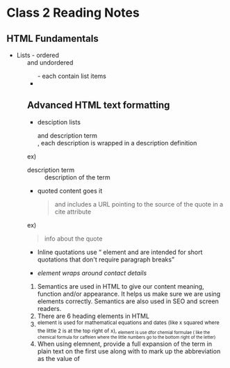# Class 2 Reading Notes

## HTML Fundamentals

- Lists - ordered <ol> and undordered <ul> - each contain list items <li>

## Advanced HTML text formatting

- desciption lists <dl> and description term <dt>, each description is wrapped in a description definition <dd>

ex)
<dl>
    <dt>description term</dt>
    <dd>description of the term</dd>
</dl>

- quoted content goes it <blockquote> and includes a URL pointing to the source of the quote in a cite attribute

ex)
<blockquote
    cite="URL">
    <p> info about the quote</p>
</blockquote>

- Inline quotations use <q> element and are intended for short quotations that don't require paragraph breaks 

- <address> element wraps around contact details

1. Semantics are used in HTML to give our content meaning, function and/or appearance. It helps us make sure we are using elements correctly. Semantics are also used in SEO and screen readers.
2. There are 6 heading elements in HTML
3. <sup> element is used for mathematical equations and dates (like x squared where the little 2 is at the top right of x), <sub> element is use dfor chemial formulae ( like the chemical formula for caffeien where the little numbers go to the bottom right of the letter)
4. When using <abbr> elemnent, provide a full expansion of the term in plain text on the first use along with <abbr> to mark up the abbreviation as the value of <title> attribute.
ex)
<p>
  We use <abbr>HTML</abbr>, Hypertext Markup Language, to structure our web
  documents.
</p>

<p>
  I think <abbr title="Reverend">Rev.</abbr> Green did it in the kitchen with
  the chainsaw.
</p>
<a href="https://developer.mozilla.org/en-US/docs/Learn/HTML/Introduction_to_HTML/Advanced_text_formatting">source for this example</a>

## CSS

1. CSS can be applied to HTML via external stylesheets, internal stylesheets or inline styling. External stylesheets is CSS contained in a separate file with a .css extension and linked into the <head> element of the HTML code. Internal stylesheet is inside the HTML document placed inside <style> element within <head> of HTML. Inline styles effect a single HTML element contained within a style attribute.

2. Avoid inline styling because it is the least efficient form of CSS styling. It can require multiple edits within a single web page to make changes and it mixes CSS with HTML making it more difficult to read and understand. 

3. h2 {} is the selector.  CSS is declaring that the font color of the h2 elementis black and there is a space around the h2 element of 5px; the components of the CSS styling are color and background-color.

## JS

- operator is a math symbol that produces a result based on 2 values or variables (=== returns a boolean)(!, !== means not, does not equal)

- conditionals - code structures to test if an expression returns true or not (if...else statements)

- functions - package functionality that you want to reuse. (let..arlert); usually followed by a parentheses; take arguments (bits of data needed to do the job that go inside the parentheses and separated by commas if there is more than one) - alert() function makes a pop-up box appear in browser but it needs a string as the argument to tell the function what message to display. 

1. Text enclosed within quote marks creates a "string"
2. 4 types of JS operators include:

- strict equality (===) which performs a test to see if 2 values are equal and returns a boolean (true or false) statement. 
- does-not-equal (!=) which returns the logically opposite value and tests whether two values are *not* equal. 
- assignment (=) which assigns a value to a variable 
- addition (+) which adds two numbrs or combines two strings.

3. Functions can be used in an event wherein the user interacts with the website by entering in their age on an age restricted website. For example, if you but be over 21 to enter a cannabis website, the function will ask the user to enter their age, if they answer under 21, the alert will return something like "sorry you cannot enter"

## JS Conditionals

1. An if statement checks a CONDITION and if it evaluates to TRUE, then the code block will execute.

2. The use of else...if statements is that it is a way to add on extra choices or outcomes to the if...else statement.

3. List 3 different types of comparison operators.
- === and !== (equal and not equal to)
- < and > (less than or greater than)
- <= and >= (less than or equal to and greater than or equal to)

4.  && operator means AND; it allows to chain together 2+  expressions that that **all of them** have to individually evaluate to true so that the whole expression will return true.  || means OR; allows to chain 2+ expressions so that **one or more** have to individually evaluate to true or  the whole expression to return true. 

